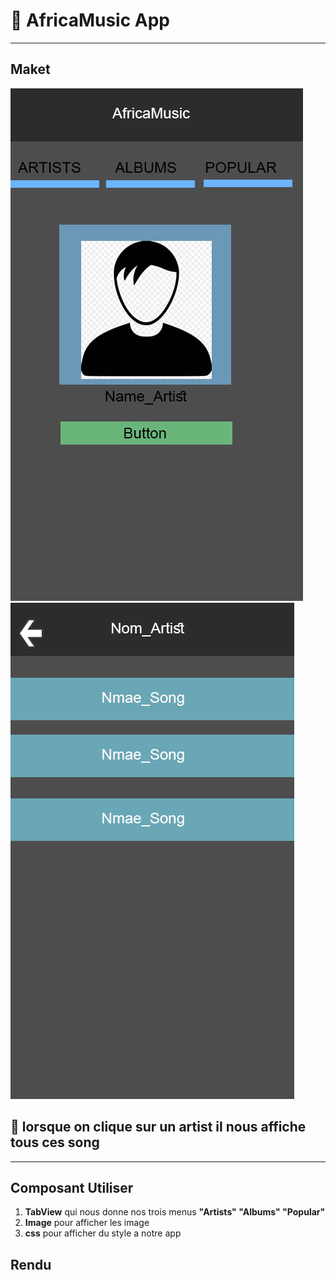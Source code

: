 # :rocket: AfricaMusic App

-----------------------------

## Maket

![Front](img/front.jpg)
![Back](img/back.jpg)
## :bell: lorsque on **clique** sur un artist il nous affiche tous ces **song**
--------------------------

## Composant Utiliser
1. **TabView** qui nous donne nos trois menus **"Artists" "Albums" "Popular"**
2. **Image** pour afficher les image
3. **css** pour afficher du style a notre app


## Rendu

